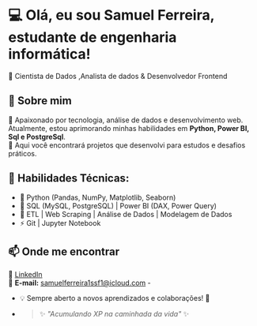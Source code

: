 # 💻 Olá, eu sou Samuel Ferreira, estudante de engenharia informática! 
🔹 Cientista de Dados ,Analista de dados & Desenvolvedor Frontend 
## 🚀 Sobre mim 
🎯 Apaixonado por tecnologia, análise de dados e desenvolvimento web. 
Atualmente, estou aprimorando minhas habilidades em **Python, Power BI, Sql e PostgreSql**. <br>
📌 Aqui você encontrará projetos que desenvolvi para estudos e desafios práticos. 
## 🚀 Habilidades Técnicas:
- 🔧 Python (Pandas, NumPy, Matplotlib, Seaborn)
- 🔧 SQL (MySQL, PostgreSQL)  | Power BI (DAX, Power Query)
- 🧠 ETL | Web Scraping | Análise de Dados | Modelagem de Dados
- ⚡ Git | Jupyter Notebook

## 📫 Onde me encontrar 
🔗 [LinkedIn](https://www.linkedin.com/in/seu-usuario) <br>
📧 **E-mail:** samuelferreira1ssf1@icloud.com -
- 💡 Sempre aberto a novos aprendizados e colaborações! 🚀
- > ✨ *"Acumulando XP na caminhada da vida"* ✨
